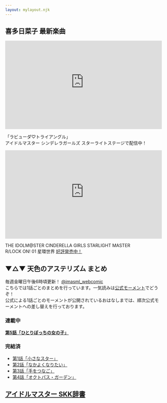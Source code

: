 ```yaml
---
layout: mylayout.njk
---
```


## 喜多日菜子 最新楽曲

<div style="width: 100%; aspect-ratio: 16/9;">
    <!-- YouTube iframeのwidthとheightを100%に -->
    <iframe width="100%" height="100%" src="https://www.youtube-nocookie.com/embed/PtFQE0vlYFQ" title="YouTube video player" frameborder="0" allow="accelerometer; autoplay; clipboard-write; encrypted-media; gyroscope; picture-in-picture" allowfullscreen></iframe>
</div>

「ラビューダ♡トライアングル」  
アイドルマスター シンデレラガールズ スターライトステージで配信中！

<div style="width: 100%; aspect-ratio: 16/9;">
    <!-- YouTube iframeのwidthとheightを100%に -->
    <iframe width="100%" height="100%" src="https://www.youtube-nocookie.com/embed/sF2-s658jik" title="YouTube video player" frameborder="0" allow="accelerometer; autoplay; clipboard-write; encrypted-media; gyroscope; picture-in-picture" allowfullscreen></iframe>
</div>

THE IDOLM@STER CINDERELLA GIRLS STARLIGHT MASTER  
R/LOCK ON! 01 星環世界 [好評発売中！](https://lnk.to/RLOCKON-01-CD)

## ▼△▼ 天色のアステリズム まとめ

毎週金曜日午後6時頃更新！ [@imasml_webcomic](https://twitter.com/imasml_webcomic)  
こちらでは1話ごとのまとめを行っています。一気読みは[公式モーメント](https://twitter.com/i/events/1499683713688375297)でどうぞ！  
公式による1話ごとのモーメントが公開されているおはなしまでは、順次公式モーメントへの差し替えを行っております。
### 連載中

**[第5話「ひとりぼっちの女の子」](https://twitter.com/i/events/1522513630880694275)**

### 完結済

* [第1話「小さなスター」](https://twitter.com/i/events/1517365800646053888)
* [第2話「なかよくなりたい」](https://twitter.com/i/events/1517365683331366912)
* [第3話「手をつなご」](https://twitter.com/i/events/1517370104467447809)
* [第4話「オクトパス・ガーデン」](https://twitter.com/i/events/1517370852420980736)

## [アイドルマスター SKK辞書](/dict)
